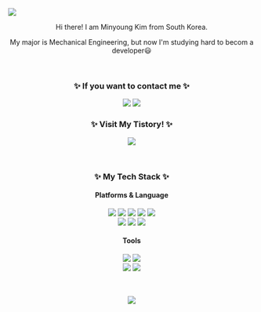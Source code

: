 <img src="https://capsule-render.vercel.app/api?type=waving&color=FF8CC9&height=300&section=header&text=HanaV&fontSize=90&fontColor=FFFFFF" />

<div align="center">


Hi there! I am Minyoung Kim from South Korea.

My major is Mechanical Engineering, but now I'm studying hard to becom a developer😃

<br>

<h3>✨ If you want to contact me ✨</h3>

<img src="https://img.shields.io/badge/minie000309@gmail.com-EA4335?style=flat&logo=Gmail&logoColor=white"/>
<img src="https://img.shields.io/badge/minie2000@naver.com-03C75A?style=flat&logo=naver&logoColor=white"/>


<br>
<h3>✨ Visit My Tistory! ✨</h3>
 
<a href="https://hanav.tistory.com/"><img src="https://img.shields.io/badge/hanav tistory-000000?style=for-the-badge&logo=tistory&logoColor=white"/></a>

<br>
<h3>✨ My Tech Stack ✨</h3>
<h4>Platforms & Language</h4>

<span>
  <img src="https://img.shields.io/badge/Java-007396?style=for-the-badge&logo=OpenJDK&logoColor=white"/>
  <img src="https://img.shields.io/badge/JavaScript-F7DF1E?style=for-the-badge&logo=JavaScript&logoColor=black"/>
  <img src="https://img.shields.io/badge/HTML5-E34F26?style=for-the-badge&logo=HTML5&logoColor=white"/>
  <img src="https://img.shields.io/badge/CSS3-1572B6?style=for-the-badge&logo=CSS3&logoColor=white"/>
  <img src="https://img.shields.io/badge/Thymeleaf-005F0F?style=for-the-badge&logo=Thymeleaf&logoColor=white"/>
</span>
<br>
<span>
  <img src="https://img.shields.io/badge/Spring-6DB33F?style=for-the-badge&logo=Spring&logoColor=white"/>
  <img src="https://img.shields.io/badge/oracle-F80000?style=for-the-badge&logo=oracle&logoColor=white"/>
  <img src="https://img.shields.io/badge/mariadb-003545?style=for-the-badge&logo=mariadb&logoColor=white"/>
</span>


<h4>Tools</h4>

<span>
  <img src="https://img.shields.io/badge/eclipseide-2C2255?style=for-the-badge&logo=eclipseide&logoColor=white"/>
  <img src="https://img.shields.io/badge/visualstudiocode-007ACC?style=for-the-badge&logo=visualstudiocode&logoColor=white"/>
</span>
<br>
<span>
  <img src="https://img.shields.io/badge/github-181717?style=for-the-badge&logo=github&logoColor=white"/>
  <img src="https://img.shields.io/badge/apachetomcat-F8DC75?style=for-the-badge&logo=apachetomcat&logoColor=black"/>
</span>

<br><br>
<img src="https://github-readme-stats.vercel.app/api/top-langs/?username=hanav00&layout=compact">
<!-- 
<img src="https://github-readme-stats.vercel.app/api/top-langs/?username=hanav00&layout=compact&hide=scss,css">
-->

<br><br>

<!--
<img src="https://github-readme-stats.vercel.app/api?username=hanav00&show_icons=true&theme=omni">
-->
</div>
<!--
**hanav00/hanav00** is a ✨ _special_ ✨ repository because its `README.md` (this file) appears on your GitHub profile.

Here are some ideas to get you started:

- 🔭 I’m currently working on ...
- 🌱 I’m currently learning ...
- 👯 I’m looking to collaborate on ...
- 🤔 I’m looking for help with ...
- 💬 Ask me about ...
- 📫 How to reach me: ...
- 😄 Pronouns: ...
- ⚡ Fun fact: ...
-->
